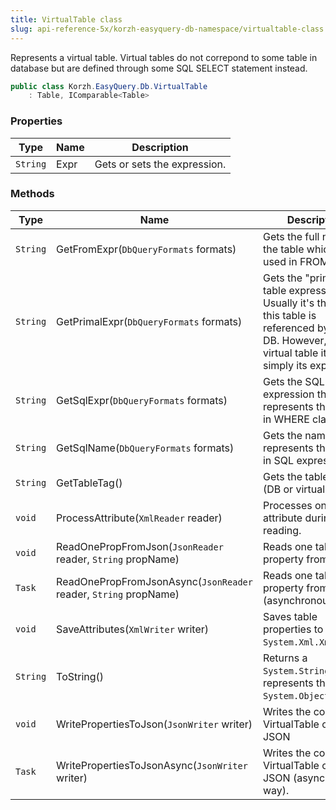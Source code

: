 ```yaml
---
title: VirtualTable class
slug: api-reference-5x/korzh-easyquery-db-namespace/virtualtable-class
---
```


Represents a virtual table.  Virtual tables do not correpond to some table in database but are defined through some SQL SELECT statement instead.
```csharp
public class Korzh.EasyQuery.Db.VirtualTable
    : Table, IComparable<Table>

```

### Properties

| Type | Name | Description | 
| --- | --- | --- | 
| `String` | Expr | Gets or sets the expression. | 


### Methods

| Type | Name | Description | 
| --- | --- | --- | 
| `String` | GetFromExpr(`DbQueryFormats` formats) | Gets the full name of the table which is used in FROM clause. | 
| `String` | GetPrimalExpr(`DbQueryFormats` formats) | Gets the "primal" table expression.  Usually it's the name this table is referenced by in the DB.  However, for a virtual table it's simply its expression. | 
| `String` | GetSqlExpr(`DbQueryFormats` formats) | Gets the SQL expression that represents the table in WHERE clause. | 
| `String` | GetSqlName(`DbQueryFormats` formats) | Gets the name that represents the table in SQL expressions. | 
| `String` | GetTableTag() | Gets the table class (DB or virtual). | 
| `void` | ProcessAttribute(`XmlReader` reader) | Processes one attribute during XML reading. | 
| `void` | ReadOnePropFromJson(`JsonReader` reader, `String` propName) | Reads one table's property from JSON | 
| `Task` | ReadOnePropFromJsonAsync(`JsonReader` reader, `String` propName) | Reads one table's property from JSON (asynchronous way). | 
| `void` | SaveAttributes(`XmlWriter` writer) | Saves table properties to `System.Xml.XmlWriter`. | 
| `String` | ToString() | Returns a `System.String` that represents the current `System.Object`. | 
| `void` | WritePropertiesToJson(`JsonWriter` writer) | Writes the content of VirtualTable object to JSON | 
| `Task` | WritePropertiesToJsonAsync(`JsonWriter` writer) | Writes the content of VirtualTable object to JSON (asynchronous way). |